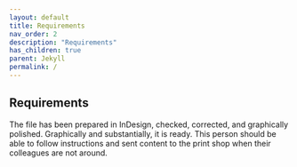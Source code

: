 ```yaml
---
layout: default
title: Requirements
nav_order: 2
description: "Requirements"
has_children: true
parent: Jekyll
permalink: /
---
```


<!-- Example of another paragraph -->
## Requirements  

The file has been prepared in InDesign, checked, corrected, and graphically polished. Graphically and substantially, it is ready. 
This person should be able to follow instructions and sent content to the print shop when their colleagues are not around.
